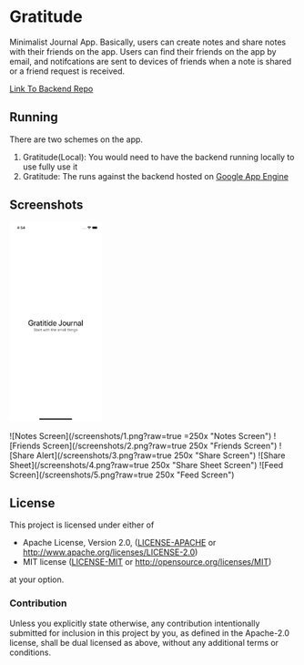 # Gratitude

Minimalist Journal App. Basically, users can create notes and share notes with their friends on the app.
Users can find their friends on the app by email, and notifcations are sent to devices of friends when a note is shared
or a friend request is received.

[Link To Backend Repo](https://github.com/victorlenerd/GratitudeAppServer)

## Running

There are two schemes on the app. 

1. Gratitude(Local): You would need to have the backend running locally to use fully use it
2. Gratitude: The runs against the backend hosted on [Google App Engine](https://gratitude-app-server.ue.r.appspot.com/)

## Screenshots


<img src="/screenshots/0.png" height="350" alt="Screenshot"/>

![Notes Screen](/screenshots/1.png?raw=true =250x "Notes Screen")
![Friends Screen](/screenshots/2.png?raw=true 250x "Friends Screen")
![Share Alert](/screenshots/3.png?raw=true 250x "Share Screen")
![Share Sheet](/screenshots/4.png?raw=true 250x "Share Sheet Screen")
![Feed Screen](/screenshots/5.png?raw=true 250x "Feed Screen")

## License

This project is licensed under either of
 * Apache License, Version 2.0, ([LICENSE-APACHE](LICENSE-APACHE) or
   http://www.apache.org/licenses/LICENSE-2.0)
 * MIT license ([LICENSE-MIT](LICENSE-MIT) or
   http://opensource.org/licenses/MIT)

at your option.

### Contribution

Unless you explicitly state otherwise, any contribution intentionally submitted
for inclusion in this project by you, as defined in the Apache-2.0 license,
shall be dual licensed as above, without any additional terms or conditions.